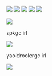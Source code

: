  ![](https://graphic.neocities.org/ohshc7.gif) ![](https://graphic.neocities.org/ohshc5.gif) ![](https://media1.tenor.com/m/-6BY3le4C_oAAAAC/allen-walker-timcanpy.gif) ![](https://graphic.neocities.org/ohshc10.gif) ![](https://graphic.neocities.org/ohshc6.gif) 

  ![](https://cdn.discordapp.com/attachments/754805640332836894/1190656258978611210/Untitled_design.png?ex=65a2980d&is=6590230d&hm=784d81ff6ae14e40cf5c69ccf472fa152331bd167e98956fe7436e0f5f7292f1&) 

 spkgc irl 

 
 ![](https://i.pinimg.com/564x/f6/52/b5/f652b5e9868fe40f51a7b1c66b2df5da.jpg) 

 yaoidroolergc irl

 ![](https://i.pinimg.com/564x/37/13/16/371316f873671bbd656245e42cd6de79.jpg)
